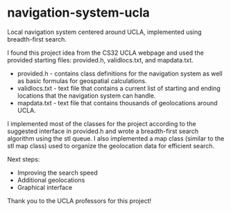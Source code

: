 # navigation-system-ucla
Local navigation system centered around UCLA, implemented using breadth-first search.

I found this project idea from the CS32 UCLA webpage and used the provided starting files: provided.h, validlocs.txt, and mapdata.txt. 
- provided.h - contains class definitions for the navigation system as well as basic formulas for geospatial calculations. 
- validlocs.txt - text file that contains a current list of starting and ending locations that the navigation system can handle.
- mapdata.txt - text file that contains thousands of geolocations around UCLA.

I implemented most of the classes for the project according to the suggested interface in provided.h and wrote a breadth-first search algorithm using the stl queue. I also implemented a map class (similar to the stl map class) used to organize the geolocation data for efficient search. 

Next steps:
- Improving the search speed 
- Additional geolocations 
- Graphical interface
  
Thank you to the UCLA professors for this project!
